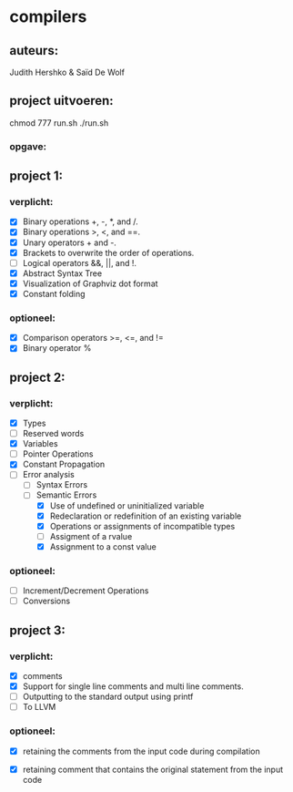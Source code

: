 # compilers

## auteurs:

Judith Hershko & Saïd De Wolf

## project uitvoeren:

chmod 777 run.sh
./run.sh

### opgave:

## project 1:

### verplicht:

- [x] Binary operations +, -, *, and /.
- [x] Binary operations >, <, and ==.
- [x] Unary operators + and -.
- [x] Brackets to overwrite the order of operations.
- [ ] Logical operators &&, ||, and !.
- [x] Abstract Syntax Tree
- [x] Visualization of Graphviz dot format
- [x] Constant folding

### optioneel:

- [x] Comparison operators >=, <=, and !=
- [x] Binary operator %

## project 2:

### verplicht:

- [x] Types
- [ ] Reserved words
- [x] Variables
- [ ] Pointer Operations
- [x] Constant Propagation
- [ ] Error analysis
  - [ ] Syntax Errors
  - [ ] Semantic Errors
    - [x] Use of undefined or uninitialized variable
    - [x] Redeclaration or redefinition of an existing variable
    - [x] Operations or assignments of incompatible types
    - [ ] Assigment of a rvalue
    - [x] Assignment to a const value

### optioneel:

- [ ] Increment/Decrement Operations
- [ ] Conversions

## project 3:

### verplicht:

- [x]  comments
- [x]  Support for single line comments and multi line comments.
- [ ]  Outputting to the standard output using printf
- [ ]  To LLVM

### optioneel:

- [x]  retaining the comments from the input code during compilation
- [x]  retaining comment that contains the original statement from the input code

